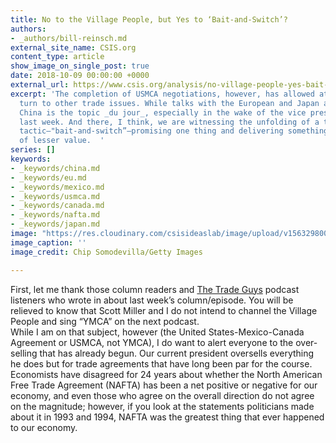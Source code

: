 ```yaml
---
title: No to the Village People, but Yes to ‘Bait-and-Switch’?
authors:
- _authors/bill-reinsch.md
external_site_name: CSIS.org
content_type: article
show_image_on_single_post: true
date: 2018-10-09 00:00:00 +0000
external_url: https://www.csis.org/analysis/no-village-people-yes-bait-and-switch
excerpt: 'The completion of USMCA negotiations, however, has allowed attention to
  turn to other trade issues. While talks with the European and Japan are looming,
  China is the topic _du jour_, especially in the wake of the vice president’s speech
  last week. And there, I think, we are witnessing the unfolding of a time-tested
  tactic—"bait-and-switch”—promising one thing and delivering something else, usually
  of lesser value.  '
series: []
keywords:
- _keywords/china.md
- _keywords/eu.md
- _keywords/mexico.md
- _keywords/usmca.md
- _keywords/canada.md
- _keywords/nafta.md
- _keywords/japan.md
image: "https://res.cloudinary.com/csisideaslab/image/upload/v1563298002/trade-guys/181009_trump-compressor.jpg"
image_caption: ''
image_credit: Chip Somodevilla/Getty Images

---
```

First, let me thank those column readers and [The Trade Guys](https://www.csis.org/podcasts/trade-guys) podcast listeners who wrote in about last week’s column/episode. You will be relieved to know that Scott Miller and I do not intend to channel the Village People and sing “YMCA” on the next podcast.  
While I am on that subject, however (the United States-Mexico-Canada Agreement or USMCA, not YMCA), I do want to alert everyone to the over-selling that has already begun. Our current president oversells everything he does but for trade agreements that have long been par for the course. Economists have disagreed for 24 years about whether the North American Free Trade Agreement (NAFTA) has been a net positive or negative for our economy, and even those who agree on the overall direction do not agree on the magnitude; however, if you look at the statements politicians made about it in 1993 and 1994, NAFTA was the greatest thing that ever happened to our economy.